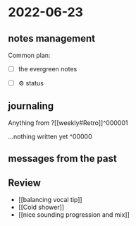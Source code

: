 # 2022-06-23
## notes management

Common plan:
- [ ] the evergreen notes 
- [ ] ⚙️ status



## journaling 

Anything from ?[[weekly#Retro]]^000001


...nothing written yet
^00000


## messages from the past

## Review
- [[balancing vocal tip]]
- [[Cold shower]]
- [[nice sounding progression and mix]]